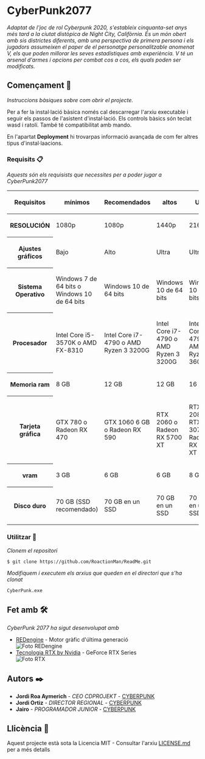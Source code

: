 # CyberPunk2077

_Adaptat de l'joc de rol Cyberpunk 2020, s'estableix cinquanta-set anys més tard a la ciutat distòpica de Night City, Califòrnia. És un món obert amb sis districtes diferents, amb una perspectiva de primera persona i els jugadors assumeixen el paper de el personatge personalitzable anomenat V, els que poden millorar les seves estadístiques amb experiència. V té un arsenal d'armes i opcions per combat cos a cos, els quals poden ser modificats._

## Començament 🚀

_Instruccions bàsiques sobre com obrir el projecte._

Per a fer la instal·lació bàsica només cal descarregar l'arxiu executable i seguir els passos de l'asistent d'instal·lació.
Els controls bàsics són teclat wasd i ratolí. També té compatibilitat amb mando.

En l'apartat **Deployment** hi trovarpas informació avançada de com fer altres tipus d'instal·laacions.


### Requisits 📋

_Aquests són els requisists que necessites per a poder jugar a CyberPunk2077_
<table>
       <thead>
        <tr>
                 <th>
       <p>Requisitos</p>
      </th>
                 <th >
       <p>mínimos</p>
      </th>
                 <th >
       <p>Recomendados</p>
      </th>
                 <th >
       <p>altos</p>
      </th>
                 <th >
       <p>Ultra</p>
      </th>
    </tr>
    </thead>
      <tbody>
       <tr>
                 <th >
       <p>RESOLUCIÓN</p>
      </th>
                 <td >
       <p>1080p</p>
      </td>
                 <td >
       <p>1080p</p>
      </td>
                 <td >
       <p>1440p</p>
      </td>
                 <td >
       <p>2160p</p>
      </td>
    </tr>
   <tr>
                 <th >
       <p>Ajustes gráficos</p>
      </th>
                 <td >
       <p>Bajo</p>
      </td>
                 <td >
       <p>Alto</p>
      </td>
                 <td >
       <p>Ultra</p>
      </td>
                 <td >
       <p>Ultra</p>
      </td>
    </tr>
   <tr>
                 <th >
       <p>Sistema Operativo</p>
      </th>
                 <td >
       <p>Windows 7 de 64 bits o Windows 10 de 64 bits</p>
      </td>
                 <td >
       <p>Windows 10 de 64 bits</p>
      </td>
                 <td >
       <p>Windows 10 de 64 bits</p>
      </td>
                 <td >
       <p>Windows 10 de 64 bits</p>
      </td>
    </tr>
   <tr>
                 <th >
       <p>Procesador</p>
      </th>
                 <td >
       <p>Intel Core i5-3570K o AMD FX-8310</p>
      </td>
                 <td >
       <p>Intel Core i7-4790 o AMD Ryzen 3 3200G</p>
      </td>
                 <td >
       <p>Intel Core i7-4790 o AMD Ryzen 3 3200G</p>
      </td>
                 <td >
       <p>Intel Core i7-4790 o AMD Ryzen 5 3600</p>
      </td>
    </tr>
   <tr>
                 <th >
       <p>Memoria ram</p>
      </th>
                 <td >
       <p>8 GB</p>
      </td>
                 <td >
       <p>12 GB</p>
      </td>
                 <td >
       <p>12 GB</p>
      </td>
                 <td >
       <p>16 GB</p>
      </td>
    </tr>
   <tr>
                 <th >
       <p>Tarjeta gráfica</p>
      </th>
                 <td >
       <p>GTX 780 o Radeon RX 470</p>
      </td>
                 <td >
       <p>GTX 1060 6 GB o Radeon RX 590</p>
      </td>
                 <td >
       <p>RTX 2060 o Radeon RX 5700 XT</p>
      </td>
                 <td >
       <p>RTX 2080S, RTX 3070 o Radeon RX 6900 XT</p>
      </td>
    </tr>
   <tr>
                 <th >
       <p>vram</p>
      </th>
                 <td >
       <p>3 GB</p>
      </td>
                 <td >
       <p>6 GB</p>
      </td>
                 <td >
       <p>6 GB</p>
      </td>
                 <td >
       <p>8 GB</p>
      </td>
    </tr>
   <tr>
                 <th >
       <p>Disco duro</p>
      </th>
                 <td >
       <p>70 GB (SSD recomendado)</p>
      </td>
                 <td >
       <p>70 GB en un SSD</p>
      </td>
                 <td >
       <p>70 GB en un SSD</p>
      </td>
                 <td >
       <p>70 GB en un SSD</p>
      </td>
    </tr>
 
   </tbody>
  </table>



### Utilitzar 🔧

_Clonem el repositori_

```
$ git clone https://github.com/RoactionMan/ReadMe.git
```

_Modifiquem i executem els arxius que queden en el directori que s'ha clonat_

```
CyberPunk.exe
```
## Fet amb 🛠️

_CyberPunk 2077 ha sigut desenvolupat amb_

* [REDengine](https://ru.wikipedia.org/wiki/REDengine) - Motor gràfic d'última generació
<br>![Foto REDengine](https://upload.wikimedia.org/wikipedia/ru/thumb/a/ae/REDengine_logo.png/220px-REDengine_logo.png)
* [Tecnologia RTX by Nvidia](https://www.cyberpunk.net/es/es/) - GeForce RTX Series
<br>![Foto RTX](https://woow.cat/wp-content/uploads/2020/02/nvidia-gtx-logo.png)


## Autors ✒️

* **Jordi Roa Aymerich** - *CEO CDPROJEKT* - [CYBERPUNK](https://github.com/RoactionMan/ReadMe)
* **Jordi Ortiz** - *DIRECTOR REGIONAL* - [CYBERPUNK](https://github.com/RoactionMan/ReadMe)
* **Jairo** - *PROGRAMADOR JUNIOR* - [CYBERPUNK](https://github.com/RoactionMan/ReadMe)


## Llicència 📄

Aquest projecte està sota la Licencia MIT - Consultar l'arxiu [LICENSE.md](LICENSE.md) per a més detalls
